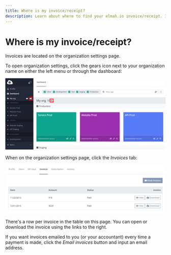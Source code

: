 ```yaml
---
title: Where is my invoice/receipt?
description: Learn about where to find your elmah.io invoice/receipt. Invoices are available on all plans and can be customized with your company name, etc.
---
```


# Where is my invoice/receipt?

Invoices are located on the organization settings page.

To open organization settings, click the gears icon next to your organization name on either the left menu or through the dashboard:

![Organization settings](images/organization-settings.png)

When on the organization settings page, click the _Invoices_ tab:

![Invoices on organization settings](images/invoices-tab.png)

There's a row per invoice in the table on this page. You can open or download the invoice using the links to the right.

If you want invoices emailed to you (or your accountant) every time a payment is made, click the *Email invoices* button and input an email address.